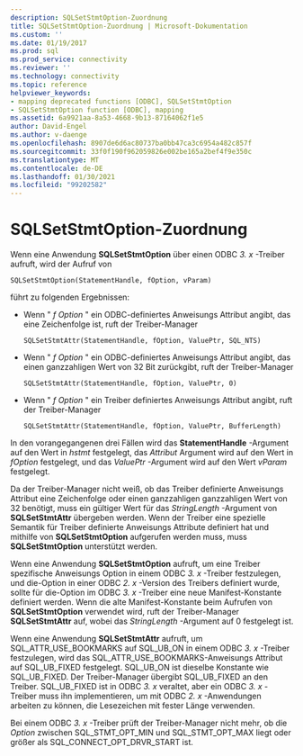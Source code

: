 ```yaml
---
description: SQLSetStmtOption-Zuordnung
title: SQLSetStmtOption-Zuordnung | Microsoft-Dokumentation
ms.custom: ''
ms.date: 01/19/2017
ms.prod: sql
ms.prod_service: connectivity
ms.reviewer: ''
ms.technology: connectivity
ms.topic: reference
helpviewer_keywords:
- mapping deprecated functions [ODBC], SQLSetStmtOption
- SQLSetStmtOption function [ODBC], mapping
ms.assetid: 6a9921aa-8a53-4668-9b13-87164062f1e5
author: David-Engel
ms.author: v-daenge
ms.openlocfilehash: 8907de6d6ac80737ba0bb47ca3c6954a482c857f
ms.sourcegitcommit: 33f0f190f962059826e002be165a2bef4f9e350c
ms.translationtype: MT
ms.contentlocale: de-DE
ms.lasthandoff: 01/30/2021
ms.locfileid: "99202582"
---
```

# <a name="sqlsetstmtoption-mapping"></a>SQLSetStmtOption-Zuordnung
Wenn eine Anwendung **SQLSetStmtOption** über einen ODBC *3. x* -Treiber aufruft, wird der Aufruf von  
  
```  
SQLSetStmtOption(StatementHandle, fOption, vParam)  
```  
  
 führt zu folgenden Ergebnissen:  
  
-   Wenn " *f Option* " ein ODBC-definiertes Anweisungs Attribut angibt, das eine Zeichenfolge ist, ruft der Treiber-Manager  
  
    ```  
    SQLSetStmtAttr(StatementHandle, fOption, ValuePtr, SQL_NTS)  
    ```  
  
-   Wenn " *f Option* " ein ODBC-definiertes Anweisungs Attribut angibt, das einen ganzzahligen Wert von 32 Bit zurückgibt, ruft der Treiber-Manager  
  
    ```  
    SQLSetStmtAttr(StatementHandle, fOption, ValuePtr, 0)  
    ```  
  
-   Wenn " *f Option* " ein Treiber definiertes Anweisungs Attribut angibt, ruft der Treiber-Manager  
  
    ```  
    SQLSetStmtAttr(StatementHandle, fOption, ValuePtr, BufferLength)  
    ```  
  
 In den vorangegangenen drei Fällen wird das **StatementHandle** -Argument auf den Wert in *hstmt* festgelegt, das *Attribut* Argument wird auf den Wert in *fOption* festgelegt, und das *ValuePtr* -Argument wird auf den Wert *vParam* festgelegt.  
  
 Da der Treiber-Manager nicht weiß, ob das Treiber definierte Anweisungs Attribut eine Zeichenfolge oder einen ganzzahligen ganzzahligen Wert von 32 benötigt, muss ein gültiger Wert für das *StringLength* -Argument von **SQLSetStmtAttr** übergeben werden. Wenn der Treiber eine spezielle Semantik für Treiber definierte Anweisungs Attribute definiert hat und mithilfe von **SQLSetStmtOption** aufgerufen werden muss, muss **SQLSetStmtOption** unterstützt werden.  
  
 Wenn eine Anwendung **SQLSetStmtOption** aufruft, um eine Treiber spezifische Anweisungs Option in einem ODBC *3. x* -Treiber festzulegen, und die-Option in einer ODBC *2. x* -Version des Treibers definiert wurde, sollte für die-Option im ODBC *3. x* -Treiber eine neue Manifest-Konstante definiert werden. Wenn die alte Manifest-Konstante beim Aufrufen von **SQLSetStmtOption** verwendet wird, ruft der Treiber-Manager **SQLSetStmtAttr** auf, wobei das *StringLength* -Argument auf 0 festgelegt ist.  
  
 Wenn eine Anwendung **SQLSetStmtAttr** aufruft, um SQL_ATTR_USE_BOOKMARKS auf SQL_UB_ON in einem ODBC *3. x* -Treiber festzulegen, wird das SQL_ATTR_USE_BOOKMARKS-Anweisungs Attribut auf SQL_UB_FIXED festgelegt. SQL_UB_ON ist dieselbe Konstante wie SQL_UB_FIXED. Der Treiber-Manager übergibt SQL_UB_FIXED an den Treiber. SQL_UB_FIXED ist in ODBC *3. x* veraltet, aber ein ODBC *3. x* -Treiber muss ihn implementieren, um mit ODBC *2. x* -Anwendungen arbeiten zu können, die Lesezeichen mit fester Länge verwenden.  
  
 Bei einem ODBC *3. x* -Treiber prüft der Treiber-Manager nicht mehr, ob die *Option* zwischen SQL_STMT_OPT_MIN und SQL_STMT_OPT_MAX liegt oder größer als SQL_CONNECT_OPT_DRVR_START ist.
